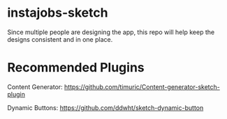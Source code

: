 # instajobs-sketch
Since multiple people are designing the app, this repo will help keep the designs consistent and in one place. 

# Recommended Plugins
Content Generator: https://github.com/timuric/Content-generator-sketch-plugin

Dynamic Buttons: https://github.com/ddwht/sketch-dynamic-button
